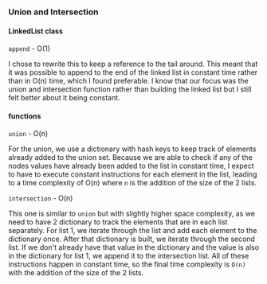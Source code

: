 ### Union and Intersection

#### LinkedList class

`append` - O(1)

I chose to rewrite this to keep a reference to the tail around. This meant that it was possible to append to the end of
the linked list in constant time rather than in O(n) time, which I found preferable. I know that our focus was the union
and intersection function rather than building the linked list but I still felt better about it being constant.

#### functions

`union` - O(n)

For the union, we use a dictionary with hash keys to keep track of elements already added to the union set. Because we are
able to check if any of the nodes values have already been added to the list in constant time, I expect to have to execute
constant instructions for each element in the list, leading to a time complexity of O(n) where `n` is the addition of the
size of the 2 lists.

`intersection` - O(n)

This one is similar to `union` but with slightly higher space complexity, as we need to have 2 dictionary to track the elements
that are in each list separately. For list 1, we iterate through the list and add each element to the dictionary once. After
that dictionary is built, we iterate through the second list. If we don't already have that value in the dictionary and the
value is also in the dictionary for list 1, we append it to the intersection list. All of these instructions happen in constant
time, so the final time complexity is `O(n)` with the addition of the size of the 2 lists.

